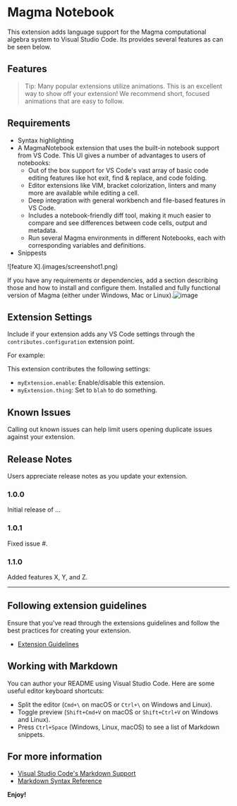 # Magma Notebook 

This extension adds language support for the Magma computational algebra system to Visual Studio Code. Its provides several features as can be seen below.

## Features

> Tip: Many popular extensions utilize animations. This is an excellent way to show off your extension! We recommend short, focused animations that are easy to follow.

## Requirements
+ Syntax highlighting
+ A MagmaNotebook extension that uses the built-in notebook support from VS Code. This UI gives a number of advantages to users of notebooks:
  + Out of the box support for VS Code's vast array of basic code editing features like hot exit, find & replace, and code folding.
  + Editor extensions like VIM, bracket colorization, linters and many more are available while editing a cell.
  + Deep integration with general workbench and file-based features in VS Code.
  + Includes a notebook-friendly diff tool, making it much easier to compare and see differences between code cells, output and metadata.
  + Run several Magma environments in different Notebooks, each with corresponding variables and definitions.
+ Snippests

\!\[feature X\].\(images/screenshot1.png\)

If you have any requirements or dependencies, add a section describing those and how to install and configure them.
Installed and fully functional version of Magma (either under Windows, Mac or Linux).![image](https://user-images.githubusercontent.com/16413972/213538981-cfaa452a-2c68-40cf-8d3a-783056eda5d0.png)


## Extension Settings

Include if your extension adds any VS Code settings through the `contributes.configuration` extension point.

For example:

This extension contributes the following settings:

* `myExtension.enable`: Enable/disable this extension.
* `myExtension.thing`: Set to `blah` to do something.

## Known Issues

Calling out known issues can help limit users opening duplicate issues against your extension.

## Release Notes

Users appreciate release notes as you update your extension.

### 1.0.0

Initial release of ...

### 1.0.1

Fixed issue #.

### 1.1.0

Added features X, Y, and Z.

---

## Following extension guidelines

Ensure that you've read through the extensions guidelines and follow the best practices for creating your extension.

* [Extension Guidelines](https://code.visualstudio.com/api/references/extension-guidelines)

## Working with Markdown

You can author your README using Visual Studio Code. Here are some useful editor keyboard shortcuts:

* Split the editor (`Cmd+\` on macOS or `Ctrl+\` on Windows and Linux).
* Toggle preview (`Shift+Cmd+V` on macOS or `Shift+Ctrl+V` on Windows and Linux).
* Press `Ctrl+Space` (Windows, Linux, macOS) to see a list of Markdown snippets.

## For more information

* [Visual Studio Code's Markdown Support](http://code.visualstudio.com/docs/languages/markdown)
* [Markdown Syntax Reference](https://help.github.com/articles/markdown-basics/)

**Enjoy!**
